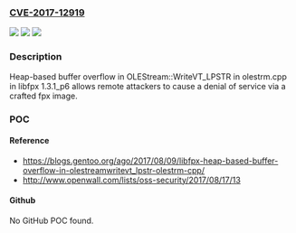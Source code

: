 ### [CVE-2017-12919](https://cve.mitre.org/cgi-bin/cvename.cgi?name=CVE-2017-12919)
![](https://img.shields.io/static/v1?label=Product&message=n%2Fa&color=blue)
![](https://img.shields.io/static/v1?label=Version&message=n%2Fa&color=blue)
![](https://img.shields.io/static/v1?label=Vulnerability&message=n%2Fa&color=brighgreen)

### Description

Heap-based buffer overflow in OLEStream::WriteVT_LPSTR in olestrm.cpp in libfpx 1.3.1_p6 allows remote attackers to cause a denial of service via a crafted fpx image.

### POC

#### Reference
- https://blogs.gentoo.org/ago/2017/08/09/libfpx-heap-based-buffer-overflow-in-olestreamwritevt_lpstr-olestrm-cpp/
- http://www.openwall.com/lists/oss-security/2017/08/17/13

#### Github
No GitHub POC found.

